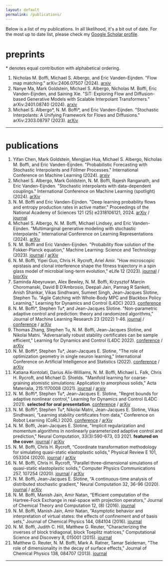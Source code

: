 ```yaml
---
layout: default
permalink: /publications/
---
```

Below is a list of my publications. In all likelihood, it's a bit out of date. For the most up to date list, please check my [Google Scholar profile](https://scholar.google.com/citations?user=_jkX2q0AAAAJ&hl=en&oi=ao).

# preprints
\* denotes equal contribution with alphabetical ordering.

1. Nicholas M. Boffi, Michael S. Albergo, and Eric Vanden-Eijnden. "Flow map matching." arXiv:2406.07507 (2024). [arxiv](https://arxiv.org/abs/2406.07507)
1. Nanye Ma, Mark Goldstein, Michael S. Albergo, Nicholas M. Boffi, Eric Vanden-Eijnden, and Saining Xie. "SiT: Exploring Flow and Diffusion-based Generative Models with Scalable Interpolant Transformers." arXiv:2401.08740 (2024). [arxiv](https://arxiv.org/abs/2401.08740)
1. Michael S. Albergo\*, N. M. Boffi\*, and Eric Vanden-Eijnden. "Stochastic Interpolants: A Unifying Framework for Flows and Diffusions." arXiv:2303.08797 (2023). [arXiv](https://arxiv.org/abs/2303.08797)

---
# publications
1. Yifan Chen, Mark Goldstein, Mengjian Hua, Michael S. Albergo, Nicholas M. Boffi, and Eric Vanden-Eijnden. "Probabilistic Forecasting with Stochastic Interpolants and Föllmer Processes." International Conference on Machine Learning (2024). [arxiv](https://arxiv.org/abs/2403.13724)
1. Michael S. Albergo, Mark Goldstein, N. M. Boffi, Rajesh Ranganath, and Eric Vanden-Eijnden. "Stochastic interpolants with data-dependent couplings." International Conference on Machine Learning (spotlight) (2024). [arXiv](https://arxiv.org/abs/2310.03725)
1. N. M. Boffi and Eric Vanden-Eijnden. "Deep learning probability flows and entropy production rates in active matter." Proceedings of the National Academy of Sciences 121 (25) e2318106121, 2024. [arXiv](https://arxiv.org/abs/2309.12991) / [journal](https://doi.org/10.1073/pnas.2318106121)
1. Michael S. Albergo, N. M. Boffi, Michael Lindsey, and Eric Vanden-Eijnden. "Multimarginal generative modeling with stochastic interpolants." International Conference on Learning Representations (2024). [arXiv](https://arxiv.org/abs/2310.03695)
1. N. M. Boffi and Eric Vanden-Eijnden. "Probability flow solution of the Fokker-Planck equation," Machine Learning: Science and Technology (2023). [journal](https://iopscience.iop.org/article/10.1088/2632-2153/ace2aa/meta) / [arXiv](https://arxiv.org/abs/2206.04642)
1. N. M. Boffi, Yipei Guo, Chris H. Rycroft, Ariel Amir. "How microscopic epistasis and clonal interference shape the fitness trajectory in a spin glass model of microbial long-term evolution," eLife 12 (2023). [journal](https://elifesciences.org/reviewed-preprints/87895) / [biorXiv](https://www.biorxiv.org/content/10.1101/2023.01.16.524306v1)
1. Saminda Abeyruwan, Alex Bewley, N. M. Boffi, Krzysztof Marcin Choromanski, David B D’Ambrosio, Deepali Jain, Pannag R Sanketi, Anish Shankar, Vikas Sindhwani, Sumeet Singh, Jean-Jacques Slotine, Stephen Tu. "Agile Catching with Whole-Body MPC and Blackbox Policy Learning," Learning for Dynamics and Control (L4DC) 2023. [conference](https://proceedings.mlr.press/v211/abeyruwan23a.html)
1. N. M. Boffi\*, Stephen Tu\*, and Jean-Jacques Slotine. "Non-parametric adaptive control and prediction: theory and randomized algorithms," Journal of Machine Learning Research 23 (2022) 1-46. [journal](https://www.jmlr.org/papers/volume23/22-0022/22-0022.pdf) / [conference](https://ieeexplore.ieee.org/abstract/document/9682907/) / [arXiv](https://arxiv.org/abs/2106.03589)
1. Thomas Zhang, Stephen Tu, N. M. Boffi, Jean-Jacques Slotine, and Nikolai Matni. "Adversarially robust stability certificates can be sample efficient," Learning for Dynamics and Control (L4DC 2022). [conference](https://proceedings.mlr.press/v168/zhang22a.html) / [arXiv](https://arxiv.org/abs/2112.10690)
1. N. M. Boffi\*, Stephen Tu\*, Jean-Jacques E. Slotine, "The role of optimization geometry in single neuron learning," International Conference on Artificial Intelligence and Statistics (2022). [conference](https://proceedings.mlr.press/v151/boffi22a.html) / [arXiv](https://arxiv.org/abs/2006.08575)
1. Katiana Kontolati, Darius Alix-Williams, N. M. Boffi, Michael L. Falk, Chris H. Rycroft, and Michael D. Shields. "Manifold learning for coarse-graining atomistic simulations: Application to amorphous solids," Acta Materialia, 215:1170008 (2021). [journal](https://www.sciencedirect.com/science/article/pii/S1359645421003888?casa_token=XTA7UrT9sm4AAAAA:vhoCkbtfgmyMECwOase6qvdob-mNXydktT7sRGMu79eskMPmlFF05yOt-b6jBbDnC2XboPP0ww) / [arxiv](https://arxiv.org/abs/2103.00779)
1. N. M. Boffi\*, Stephen Tu\*, Jean-Jacques E. Slotine, "Regret bounds for adaptive nonlinear control," Learning for Dynamics and Control (L4DC 2021). **selected for oral presentation**. [conference](https://proceedings.mlr.press/v144/boffi21a.html) / [arXiv](https://arxiv.org/abs/2011.13101)
1. N. M. Boffi\*, Stephen Tu\*, Nikolai Matni, Jean-Jacques E. Slotine, Vikas Sindhwani, “Learning stability certificates from data,” Conference on Robot Learning (CoRL) 2020. [conference](https://corlconf.github.io/paper_290/) / [arXiv](https://arxiv.org/abs/2008.05952)
1. N. M. Boffi, Jean-Jacques E. Slotine, "Implicit regularization and momentum algorithms in nonlinearly parameterized adaptive control and prediction," Neural Computation, 33(3):590-673, 03 2021. **featured on the cover**. [journal](https://direct.mit.edu/neco/article-abstract/33/3/590/97492/Implicit-Regularization-and-Momentum-Algorithms-in?redirectedFrom=fulltext) / [arXiv](https://arxiv.org/abs/1912.13154)
1. N. M. Boffi, Chris H. Rycroft, “Coordinate transformation methodology for simulating quasi-static elastoplastic solids,” Physical Review E 101, 053304 (2020). [journal](https://journals.aps.org/pre/abstract/10.1103/PhysRevE.101.053304) / [arXiv](https://arxiv.org/abs/1904.04145)
1. N. M. Boffi, Chris H. Rycroft, “Parallel three-dimensional simulations of quasi-static elastoplastic solids,” Computer Physics Communications 257, 107254 (2020). [journal](https://www.sciencedirect.com/science/article/pii/S0010465520300795?via%3Dihub) / [arXiv](https://arxiv.org/abs/1904.03808)
1. N. M. Boffi, Jean-Jacques E. Slotine, “A continuous-time analysis of distributed stochastic gradient,” Neural Computation 32, 36-96 (2020). [journal](https://www.mitpressjournals.org/doi/abs/10.1162/neco_a_01248) / [arXiv](https://arxiv.org/abs/1812.10995)
1. N. M. Boffi, Manish Jain, Amir Natan, “Efficient computation of the Hartree-Fock Exchange in real-space with projection operators,” Journal of Chemical Theory and Computation 12, (8) (2016). [journal](https://pubs.acs.org/doi/full/10.1021/acs.jctc.6b00376)
1. N. M. Boffi, Manish Jain, Amir Natan, “Asymptotic behavior and interpretation of virtual states: the effects of confinement and of basis sets,” Journal of Chemical Physics 144, 084104 (2016). [journal](https://aip.scitation.org/doi/abs/10.1063/1.4942187?journalCode=jcp)
1. N. M. Boffi, Judith C. Hill, Matthew G. Reuter, "Characterizing the inverses of block tridiagonal, block Toeplitz matrices," Computational Science and Discovery 8, 015001 (2015). [journal](https://iopscience.iop.org/article/10.1088/1749-4680/8/1/015001)
1. Matthew G. Reuter, N. M. Boffi, Mark A. Ratner, Tamar Seideman, "The role of dimensionality in the decay of surface effects," Journal of Chemical Physics 138, 084707 (2013). [journal](https://aip.scitation.org/doi/10.1063/1.4792643)

---
